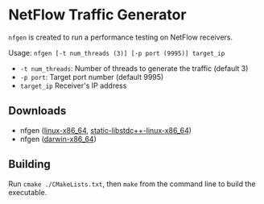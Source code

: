 # NetFlow Traffic Generator

`nfgen` is created to run a performance testing on NetFlow receivers.

Usage: `nfgen [-t num_threads (3)] [-p port (9995)] target_ip`

- `-t num_threads`: Number of threads to generate the traffic (default 3)
- `-p port`: Target port number (default 9995)
- `target_ip` Receiver's IP address

## Downloads

- nfgen ([linux-x86_64](https://github.com/kosho/nfgen/releases/download/0.1.1/nfgen-0.1.1-linux-x86_64.gz), 
[static-libstdc++-linux-x86_64](https://github.com/kosho/nfgen/releases/download/0.1.1/nfgen-0.1.1-static-libstdc++-linux-x86_64.zip))
- nfgen ([darwin-x86_64](https://github.com/kosho/nfgen/releases/download/0.1.1/nfgen-0.1.1-darwin-x86_64.gz))

## Building

Run `cmake ./CMakeLists.txt`, then `make` from the command line to build the executable.
